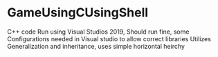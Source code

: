 # GameUsingCUsingShell
C++ code
Run using Visual Studios 2019, Should run fine, some Configurations needed in Visual studio to allow correct libraries
Utilizes Generalization and inheritance, uses simple horizontal heirchy 
